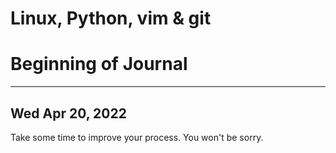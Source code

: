 # Linux, Python, vim & git

# Beginning of Journal


--------------------------------------------------------------------------------
## Wed Apr 20, 2022

Take some time to improve your process. You won't be sorry.



















